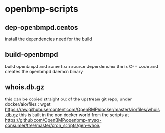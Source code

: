 # openbmp-scripts

## dep-openbmpd.centos
install the dependencies need for the build

## build-openbmpd
build openbmpd and some from source dependencies
the is C++ code and creates the openbmpd daemon binary

## whois.db.gz
this can be copied straight out of the upstream git repo, under docker/aio/files : wget https://raw.githubusercontent.com/OpenBMP/docker/master/aio/files/whois.db.gz
this is built in the non docker world from the scripts at https://github.com/OpenBMP/openbmp-mysql-consumer/tree/master/cron_scripts/gen-whois
